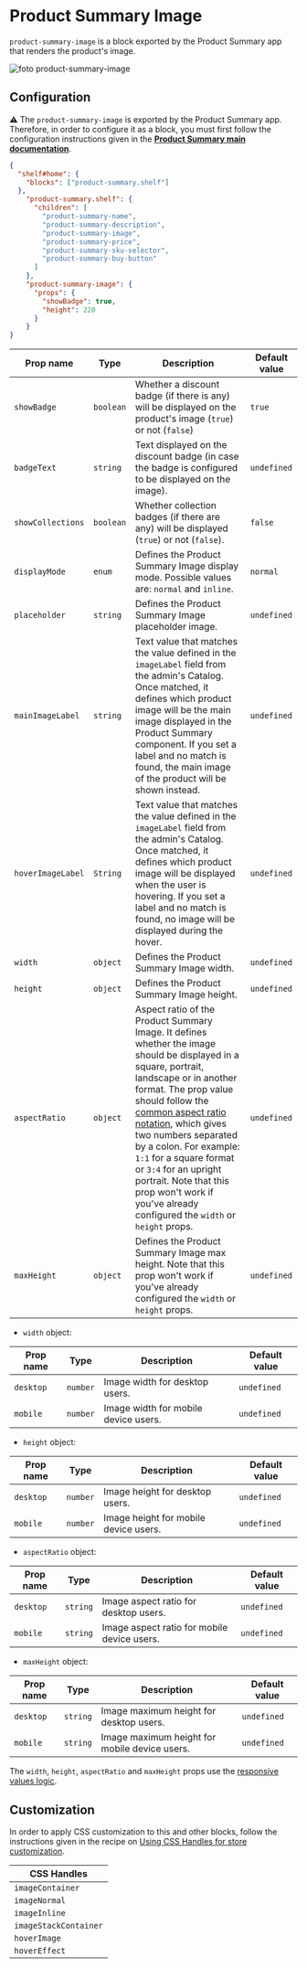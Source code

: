 # Product Summary Image

`product-summary-image` is a block exported by the Product Summary app that renders the product's image.

![foto product-summary-image](https://user-images.githubusercontent.com/52087100/79134289-d5d64a80-7d83-11ea-84e6-a5a237acfae1.png)


## Configuration

:warning: The `product-summary-image` is exported by the Product Summary app. Therefore, in order to configure it as a block, you must first follow the configuration instructions given in the [**Product Summary main documentation**](https://vtex.io/docs/components/all/vtex.product-summary@2.53.0/).

```json
{
  "shelf#home": {
    "blocks": ["product-summary.shelf"]
  },
    "product-summary.shelf": {
      "children": [
        "product-summary-name",
        "product-summary-description",
        "product-summary-image",
        "product-summary-price",
        "product-summary-sku-selector",
        "product-summary-buy-button"
      ]
    },
    "product-summary-image": {
      "props": {
        "showBadge": true,
        "height": 220
      }
    }
}
```

| Prop name | Type | Description | Default value |
| ----------------- | --------- | ------------------------------------------------------------------------------------------------------------------------------------------------------------------------ | ------------- |
| `showBadge` | `boolean` | Whether a discount badge (if there is any) will be displayed on the product's image (`true`) or not (`false`) | `true` |
| `badgeText` | `string` | Text displayed on the discount badge (in case the badge is configured to be displayed on the image). | `undefined` |
| `showCollections` | `boolean` | Whether collection badges (if there are any) will be displayed (`true`) or not (`false`). | `false` |
| `displayMode` | `enum` | Defines the Product Summary Image display mode. Possible values are: `normal` and `inline`. | `normal` |
| `placeholder` | `string` | Defines the Product Summary Image placeholder image. | `undefined` |
| `mainImageLabel` | `string` | Text value that matches the value defined in the `imageLabel` field from the admin's Catalog. Once matched, it defines which product image will be the main image displayed in the Product Summary component. If you set a label and no match is found, the main image of the product will be shown instead. | `undefined`|
| `hoverImageLabel` | `String` | Text value that matches the value defined in the `imageLabel` field from the admin's Catalog. Once matched, it defines which product image will be displayed when the user is hovering. If you set a label and no match is found, no image will be displayed during the hover. | `undefined` |
| `width` | `object` | Defines the Product Summary Image width. | `undefined` |
| `height` | `object` | Defines the Product Summary Image height. | `undefined` |
| `aspectRatio` | `object` | Aspect ratio of the Product Summary Image. It defines whether the image should be displayed in a square, portrait, landscape or in another format. The prop value should follow the [common aspect ratio notation](https://en.wikipedia.org/wiki/Aspect_ratio_(image)), which gives two numbers separated by a colon. For example: `1:1` for a square format or `3:4` for an upright portrait. Note that this prop won't work if you've already configured the `width` or `height` props. | `undefined` |
| `maxHeight` | `object` | Defines the Product Summary Image max height. Note that this prop won't work if you've already configured the `width` or `height` props.| `undefined` |

- `width` object:

| Prop name | Type | Description | Default value |
| ----------------- | --------- | ------------------------------------------------------------------------------------------------------------------------------------------------------------------------ | ------------- |
| `desktop` | `number` | Image width for desktop users. | `undefined` |
| `mobile`| `number` | Image width for mobile device users. | `undefined` |

-  `height` object:

| Prop name | Type | Description | Default value |
| ----------------- | --------- | ------------------------------------------------------------------------------------------------------------------------------------------------------------------------ | ------------- |
| `desktop` | `number` | Image height for desktop users. | `undefined` |
| `mobile`| `number` | Image height for mobile device users. | `undefined` |
  
- `aspectRatio` object:

| Prop name | Type | Description | Default value |
| ----------------- | --------- | ------------------------------------------------------------------------------------------------------------------------------------------------------------------------ | ------------- |
| `desktop` | `string` | Image aspect ratio for desktop users. | `undefined` |
| `mobile`| `string` | Image aspect ratio for mobile device users. | `undefined` |
  
- `maxHeight` object:

| Prop name | Type | Description | Default value |
| ----------------- | --------- | ------------------------------------------------------------------------------------------------------------------------------------------------------------------------ | ------------- |
| `desktop` | `string` | Image maximum height for desktop users. | `undefined` |
| `mobile`| `string` | Image maximum height for mobile device users. | `undefined` |

The `width`, `height`, `aspectRatio` and `maxHeight` props use the [responsive values logic](https://github.com/vtex-apps/responsive-values#vtexresponsive-values).

## Customization

In order to apply CSS customization to this and other blocks, follow the instructions given in the recipe on [Using CSS Handles for store customization](https://vtex.io/docs/recipes/style/using-css-handles-for-store-customization).

| CSS Handles |
|-----------------------|
| `imageContainer` |
| `imageNormal` |
| `imageInline` |
| `imageStackContainer` |
| `hoverImage` |
| `hoverEffect` |
